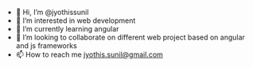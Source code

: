 - 👋 Hi, I’m @jyothissunil
- 👀 I’m interested in web development
- 🌱 I’m currently learning angular
- 💞️ I’m looking to collaborate on different web project based on angular and js frameworks
- 📫 How to reach me jyothis.sunil@gmail.com

<!---
jyothissunil/jyothissunil is a ✨ special ✨ repository because its `README.md` (this file) appears on your GitHub profile.
You can click the Preview link to take a look at your changes.
--->
